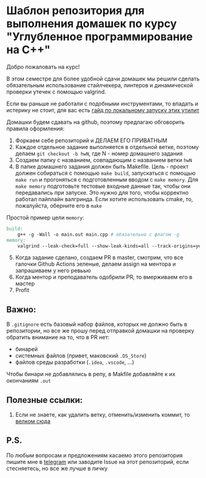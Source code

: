 # Шаблон репозитория для выполнения домашек по курсу "Углубленное программирование на C++" 

Добро пожаловать на курс!

В этом семестре для более удобной сдачи домашек мы решили сделать обязательным использование стайлчекера, линтеров и динамической проверки утечек с помощью valgrind.

Если вы раньше не работали с подобными инструментами, то впадать и истерику не стоит, для вас есть [гайд по локальному запуску этих утилит](docs/local.md)


Домашки будем сдавать на github, поэтому предлагаю обговорить правила оформления:
1. Форкаем себе репозиторий и ДЕЛАЕМ ЕГО ПРИВАТНЫМ
2. Каждое отдельное задание выполняется в отдельной ветке, поэтому делаем `git checkout -b hwN`, где N - номер домашнего задания
3. Создаем папку c названием, совпадающим с названием ветки `hwN`
4. В папке домашнего задания должен быть Makefile. Цель - проект должен собираться с помощью `make build`, запускаться с помощью `make run` и прогоняться с подготовленным вводом с `make memory`. Для `make memory` подготовьте тестовые входные данные так, чтобы они передавались при запуске. Это нужно для того, чтобы корректно работал пайплайн валгринда. Если хотите использовать cmake, то, пожалуйста, оберните его в `make`

Простой пример цели `memory`:
```Makefile
build:
    g++ -g -Wall -o main.out main.cpp # обязательно с флагом -g
memory:
    valgrind --leak-check=full --show-leak-kinds=all --track-origins=yes ./main.out < input.txt # это можно прям копипастить, либо подсмотрите пример хорошего makefile в папке example
```

5. Когда задание сделано, создаем PR в master, смотрим, что все галочки Github Actions зеленые, делаем assign на ментора и запрашиваем у него ревьью
6. Когда ментор и преподаватель одобрили PR, то вмерживаем его в мастер 
7. Profit

## Важно:

В `.gitignore` есть базовый набор файлов, которых не должно быть в репозитории, но все же прошу перед отправкой домашки на проверку обратить внимание на то, что в PR нет:

- бинарей
- системных файлов (привет, маковский `.DS_Store`)
- файлов среды разработки (`.idea`, `.vscode`, ...)

Чтобы бинари не добавлялись в репу, в Makfile добавляйте к их окончаниям `.out`

## Полезные ссылки:
1. Если не знаете, как удалить ветку, отменить/изменить коммит, то [велком сюда](https://learngitbranching.js.org/)

## P.S. 

По любым вопросам и предложениям касаемо этого репозитория пишите мне в [telegram](https://t.me/paulnopaul) или заводите Issue на этот репозиторий, если стесняетесь, но все же лучше в личку
